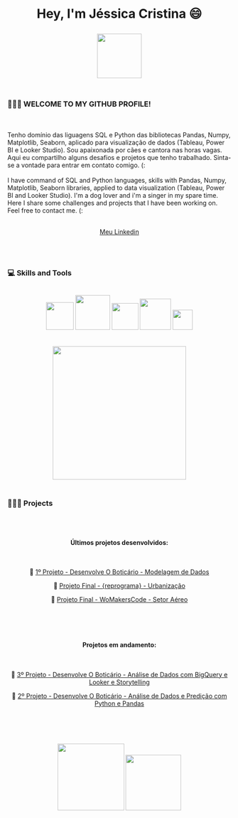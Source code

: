 <h1 align="center">


<p align="center"><b> Hey, I'm Jéssica Cristina </b> 😄 <p>
  
<p align="center">
<img src= "https://github.com/jessicacristinams/jessicacristinams/assets/109877484/3583e97e-2f1b-4893-b600-409045788f4f" width="100px"/>
</p>



### <br> 🙋🏾‍♀ WELCOME TO MY GITHUB PROFILE! 
<br>
  


<br>
<p1 align="center"> 
  Tenho domínio das liguagens SQL e Python das bibliotecas Pandas, Numpy, Matplotlib, Seaborn, aplicado para visualização de dados (Tableau, Power BI e Looker Studio). Sou apaixonada por cães e cantora nas horas vagas. Aqui eu compartilho alguns desafios e projetos que tenho trabalhado. Sinta-se a vontade para entrar em contato comigo. (:
</p1>
<br>
<br>
<p1 align="center">
  I have command of SQL and Python languages, skills with Pandas, Numpy, Matplotlib, Seaborn libraries, applied to data visualization (Tableau, Power BI and Looker Studio). I'm a dog lover and i'm a singer in my spare time. Here I share some challenges and projects that I have been working on. Feel free to contact me. (:
</p1>
<br>

<br>

<div align="center">
  
  [Meu Linkedin](https://www.linkedin.com/in/jessica-cristina-machado/)
  
</div>
<br>
  
### <br> 💻 Skills and Tools
<br>
  



<div align="center">
<img src="https://cdn.jsdelivr.net/gh/devicons/devicon/icons/python/python-original-wordmark.svg" width="62px"/>
<img src="https://cdn.jsdelivr.net/gh/devicons/devicon/icons/sqlite/sqlite-original-wordmark.svg" width="78px"/>
<img src="https://cdn.jsdelivr.net/gh/devicons/devicon/icons/pandas/pandas-original-wordmark.svg" width="60px"/>
<img src="https://cdn.jsdelivr.net/gh/devicons/devicon/icons/git/git-original-wordmark.svg" width="70px"/>
<img src="https://cdn.jsdelivr.net/gh/devicons/devicon/icons/github/github-original-wordmark.svg" width="45px"/>
</div>     
          
<br>
<br>
          

<div align="center">

<img src=https://github.com/user-attachments/assets/a3d68b0e-06fb-440d-8030-e51484932424 width="300px" />
</div>


  
### <br> 👩🏾‍💻 Projects
<br>
  


<div align="center">
  
  #### <br> Últimos projetos desenvolvidos:
  <br>

  📝 [1º Projeto - Desenvolve O Boticário - Modelagem de Dados](https://github.com/jessicacristinams/1Projeto_Desenvolve_OBoticario)
  
  📝 [Projeto Final - {reprograma} - Urbanização](https://github.com/jessicacristinams/urbanizacao)
  
  📝 [Projeto Final - WoMakersCode - Setor Aéreo](https://github.com/jessicacristinams/BootcampTECHMINAs/blob/main/desafios/Desafio_Final_Setor_Aereo_Sarah_Gilbert_Tech_Minas.ipynb)
  
<br>
<br>
</div>

<div align="center">
  
  #### <br> Projetos em andamento:
  <br>

  📝 [3º Projeto - Desenvolve O Boticário - Análise de Dados com BigQuery e Looker e Storytelling](https://github.com/jessicacristinams/3Projeto_Desenvolve_OBoticario)
  
  📝 [2º Projeto - Desenvolve O Boticário - Análise de Dados e Predição com Python e Pandas](https://github.com/jessicacristinams/2Projeto_Desenvolve_OBoticario)
  
  
  
</div>


<br>
<br>
<br>
<br>

<div align="center">
  <img src=https://github.com/jessicacristinams/jessicacristinams/assets/109877484/b9e567ae-9d38-43d6-94d0-9909f997c786 width="150px"//>
  <img src=https://media4.giphy.com/media/tqfS3mgQU28ko/200.webp?cid=ecf05e47jp2btft5mymo1f0e5ct5d4k2qejbcxezvn38rqeb&ep=v1_gifs_search&rid=200.webp&ct=g width="125px"//>
</div>





